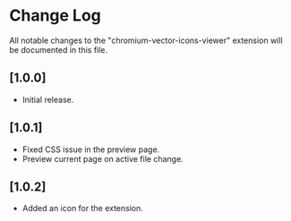 # Change Log

All notable changes to the "chromium-vector-icons-viewer" extension will be documented in this file.

## [1.0.0]

- Initial release.

## [1.0.1]

- Fixed CSS issue in the preview page.
- Preview current page on active file change.

## [1.0.2]

- Added an icon for the extension.
